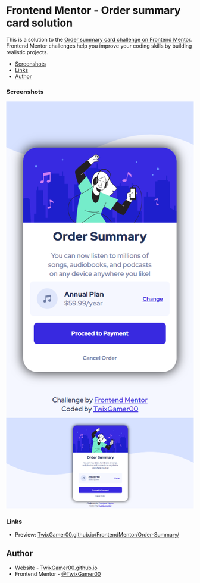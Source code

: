 # Frontend Mentor - Order summary card solution

This is a solution to the [Order summary card challenge on Frontend Mentor](https://www.frontendmentor.io/challenges/order-summary-component-QlPmajDUj). Frontend Mentor challenges help you improve your coding skills by building realistic projects.

- [Screenshots](#screenshot)
- [Links](#links)
- [Author](#author)

### Screenshots

![](./images/Desktop.png)
![](./images/Mobile.png)

### Links

- Preview: [TwixGamer00.github.io/FrontendMentor/Order-Summary/](https://twixgamer00.github.io/FrontendMentor/Order-Summary/)

## Author

- Website - [TwixGamer00.github.io](https://twixgamer00.github.io/)
- Frontend Mentor - [@TwixGamer00](https://www.frontendmentor.io/profile/TwixGamer00)

